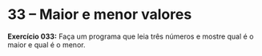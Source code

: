 


# 33 – Maior e menor valores

**Exercício 033:** Faça um programa que leia três números e mostre qual é o maior e qual é o menor.
